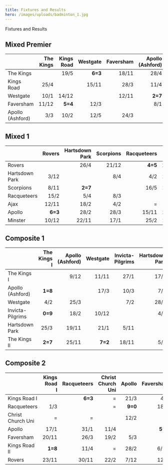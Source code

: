 ```yaml
---
title: Fixtures and Results
hero: /images/uploads/badminton_1.jpg
---
```


Fixtures and Results

## Mixed Premier

|                  | The Kings  | Kings Road  | Westgate | Faversham  | Apollo (Ashford) |
| ---------------- | --: | --: | --: | --: | --: |
| The Kings        |    | 19/5   | **6=3**   | 18/11   | 28/4   |
| Kings Road       | 25/4   |    | 15/11   | 28/3   | 11/4   |
| Westgate         | 10/1   | 14/12   |    | 12/11  | **2=7**   |
| Faversham        | 11/12   | **5=4**   | 12/3   |    | 8/1   |
| Apollo (Ashford) | 3/3   | 10/2   | 12/5   | 24/3   |    |


## Mixed 1

|                | Rovers | Hartsdown Park  | Scorpions | Racqueteers  | Ajax | Apollo | Minster |
| -------------- | --: | --: | --: | --: | --: | --: |--: |
| Rovers         |    | 26/4   | 21/12   | **4=5**  | 29/3  |18/1  | 1/3 |
| Hartsdown Park | 3/12   |   | 8/4  | 4/2   | 13/5   |**4=5**  | 11/2 |
| Scorpions      | 8/11  | **2=7**   |    | 16/5   | 10/1   | 13/12 |31/1 |
| Racqueteers    | 15/2   | 5/4   | 8/3   |    | =   |22/3  | 7/12|
| Ajax           | 12/11   | 18/2   | 4/2   | =   |    | 26/11 |**7=2** |
| Apollo         | **6=3**   | 28/2   | 28/3  | 15/11   |24/1   |  | 4/4|
| Minster        | 10/12   | 22/11   | 17/1   | 25/2   | 14/3   |12/11  | |


## Composite 1

|                  | The Kings I  | Apollo (Ashford)  | Westgate | Invicta-Pilgrims  | Hartsdown Park |The Kings II |
| ---------------- | --: | --: | --: | --: | --: | --:|
| The Kings I      |    | 9/12   | 11/11  | 27/1   | 17/2   |**9=0** |
| Apollo (Ashford) | **1=8**   |    | 17/3   | 10/3   | 7/4   |3/2 |
| Westgate         | 4/2   | 25/3   |    | 7/2   | 28/3   | 28/1 |
| Invicta-Pilgrims | **0=9**   | 18/2   | 10/12   |    | 4/3   | 8/4|
| Hartsdown Park   | 25/3   | 19/11   | 21/1   | 5/11   |    |**1=8** |
| The Kings II     | **2=7**   | 25/11   | **7=2**  | 18/11  | 5/5   | |


## Composite 2

|                   | Kings Road I  | Racqueteers  | Christ Church Uni | Apollo | Faversham | Kings Road II | Rovers |
| ----------------- | --: | --: | --: | --: | --: | --:| --:|
| Kings Road I      |    | **6=3**   | =  | 21/3   | 4/4   |**9=0** |14/3 |
| Racqueteers       | 1/3   |    | =  | **9=0**   | 18/1   |**9=0** | 25/1 |
| Christ Church Uni | =   | =   |    | 12/2   | =   |= |11/2 |
| Apollo            | 17/1   | 31/1   |11/4   |   | **5=4**   |22/11 | 28/3|
| Faversham         | 20/11   | 26/3   | 19/2   | 5/3   |    | **5=4**|15/1 |
| Kings Road II     | **1=8**   | 11/4   | =   | 28/2  | 6/12  | |**2=7** |
| Rovers            | 23/11   | 30/11   | 22/2  | 7/12   | 12/4  |1/2 | |
